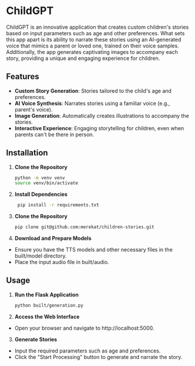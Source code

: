 # ChildGPT

ChildGPT is an innovative application that creates custom children's stories based on input parameters such as age and other preferences. What sets this app apart is its ability to narrate these stories using an AI-generated voice that mimics a parent or loved one, trained on their voice samples. Additionally, the app generates captivating images to accompany each story, providing a unique and engaging experience for children.

## Features

- **Custom Story Generation**: Stories tailored to the child's age and preferences.
- **AI Voice Synthesis**: Narrates stories using a familiar voice (e.g., parent's voice).
- **Image Generation**: Automatically creates illustrations to accompany the stories.
- **Interactive Experience**: Engaging storytelling for children, even when parents can't be there in person.

## Installation

1. **Clone the Repository**

   ```bash
   python -m venv venv
   source venv/bin/activate
2. **Install Dependencies**

   ```bash
    pip install -r requirements.txt
3. **Clone the Repository**

   ```bash
   pip clone git@github.com:merekat/children-stories.git
4. **Download and Prepare Models**
*   Ensure you have the TTS models and other necessary files in the built/model directory.
*   Place the input audio file in built/audio.

## Usage

1. **Run the Flask Application**
   ```bash
   python built/generation.py  
2. **Access the Web Interface**

*   Open your browser and navigate to http://localhost:5000.

3. **Generate Stories**

*   Input the required parameters such as age and preferences.
*   Click the "Start Processing" button to generate and narrate the story.
